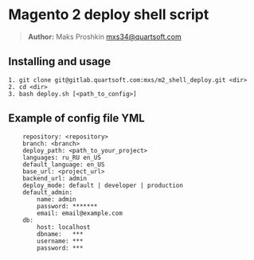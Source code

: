 # Magento 2 deploy shell script

>**Author:** Maks Proshkin mxs34@quartsoft.com

## Installing and usage  
    1. git clone git@gitlab.quartsoft.com:mxs/m2_shell_deploy.git <dir>
    2. cd <dir>
    3. bash deploy.sh [<path_to_config>]
## Example of config file YML

        repository: <repository>
        branch: <branch>
        deploy_path: <path_to_your_project>
        languages: ru_RU en_US
        default_language: en_US
        base_url: <project_url>
        backend_url: admin
        deploy_mode: default | developer | production
        default_admin: 
            name: admin
            password: *******
            email: email@example.com
        db:
            host: localhost
            dbname:   ***
            username: ***
            password: ***


